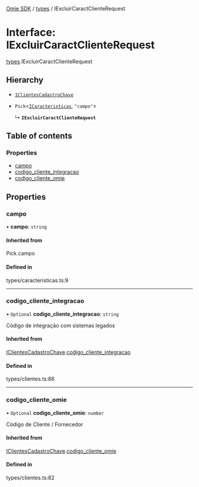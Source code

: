 [Omie SDK](../README.md) / [types](../modules/types.md) / IExcluirCaractClienteRequest

# Interface: IExcluirCaractClienteRequest

[types](../modules/types.md).IExcluirCaractClienteRequest

## Hierarchy

- [`IClientesCadastroChave`](types.IClientesCadastroChave.md)

- `Pick`<[`ICaracteristicas`](types.ICaracteristicas.md), ``"campo"``\>

  ↳ **`IExcluirCaractClienteRequest`**

## Table of contents

### Properties

- [campo](types.IExcluirCaractClienteRequest.md#campo)
- [codigo\_cliente\_integracao](types.IExcluirCaractClienteRequest.md#codigo_cliente_integracao)
- [codigo\_cliente\_omie](types.IExcluirCaractClienteRequest.md#codigo_cliente_omie)

## Properties

### campo

• **campo**: `string`

#### Inherited from

Pick.campo

#### Defined in

types/caracteristicas.ts:9

___

### codigo\_cliente\_integracao

• `Optional` **codigo\_cliente\_integracao**: `string`

Código de integração com sistemas legados

#### Inherited from

[IClientesCadastroChave](types.IClientesCadastroChave.md).[codigo_cliente_integracao](types.IClientesCadastroChave.md#codigo_cliente_integracao)

#### Defined in

types/clientes.ts:86

___

### codigo\_cliente\_omie

• `Optional` **codigo\_cliente\_omie**: `number`

Código de Cliente / Fornecedor

#### Inherited from

[IClientesCadastroChave](types.IClientesCadastroChave.md).[codigo_cliente_omie](types.IClientesCadastroChave.md#codigo_cliente_omie)

#### Defined in

types/clientes.ts:82
